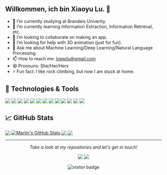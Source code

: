 ## Willkommen, ich bin Xiaoyu Lu. 👋

- 🔭 I’m currently studying at Brandeis Univertiy.
- 🌱 I’m currently learning Information Extraction, Information Retrieval, etc.
- 👯 I’m looking to collaborate on making an app.
- 🤔 I’m looking for help with 3D animation (just for fun).
- 💬 Ask me about Machine Learning/Deep Learning/Natural Language Processing.
- 📫 How to reach me: loewilu@gmail.com
- 😄 Pronouns: She/Her/Hers
- ⚡ Fun fact: I like rock climbing, but now I am stuck at home.

## 🔧 Technologies & Tools
![](https://img.shields.io/badge/Code-Python-informational?style=flat&logo=python&logoColor=white&color=FFA500)
![](https://img.shields.io/badge/Code-Java-informational?style=flat&logo=java&logoColor=white&color=FFA500)
![](https://img.shields.io/badge/OS-Linux-informational?style=flat&logo=linux&logoColor=white&color=FFA500)
![](https://img.shields.io/badge/Code-JavaScript-informational?style=flat&logo=javascript&logoColor=white&color=FFA500)
![](https://img.shields.io/badge/Shell-Bash-informational?style=flat&logo=gnu-bash&logoColor=white&color=FFA500)
![](https://img.shields.io/badge/Tools-MySQL-informational?style=flat&logo=mysql&logoColor=white&color=FFA500)
![](https://img.shields.io/badge/Tools-Docker-informational?style=flat&logo=docker&logoColor=white&color=FFA500)
![](https://img.shields.io/badge/Tools-Numpy-informational?style=flat&logo=numpy&logoColor=white&color=FFA500)
![](https://img.shields.io/badge/Tools-Pandas-informational?style=flat&logo=pandas&logoColor=white&color=FFA500)
![](https://img.shields.io/badge/Tools-Scikitlearn-informational?style=flat&logo=scikit-learn&logoColor=white&color=FFA500)
![](https://img.shields.io/badge/Tools-TensorFlow-informational?style=flat&logo=tensorflow&logoColor=white&color=FFA500)
![](https://img.shields.io/badge/Tools-Keras-informational?style=flat&logo=keras&logoColor=white&color=FFA500)
![](https://img.shields.io/badge/Tools-Pytorch-informational?style=flat&logo=pytorch&logoColor=white&color=FFA500)
## &#x1f4c8; GitHub Stats

<a href="https://github.com/Xiaoyu-Lu/Xiaoyu-Lu">
  <img align="center" src="https://github-readme-stats.vercel.app/api/top-langs/?username=Xiaoyu-Lu&hide=java,html&title_color=ffffff&text_color=FFA500&icon_color=FF7F50&bg_color=1d1f21" />
</a>
<a href="https://github.com/Xiaoyu-Lu/Xiaoyu-Lu">
  <img align="center" src="https://github-readme-stats.vercel.app/api?username=Xiaoyu-Lu&show_icons=true&line_height=27&count_private=true&title_color=ffffff&text_color=FFA500&icon_color=FF7F50&bg_color=1d1f21" alt="Martin's GitHub Stats" />
</a>

<a href="https://github.com/Xiaoyu-Lu/python-project-blueprint">
  <img align="center" src="https://github-readme-stats.vercel.app/api/pin/?username=Xiaoyu-Lu&repo=Red-Cube-Escape&title_color=ffffff&text_color=c9cacc&icon_color=FF7F50&bg_color=1d1f21" />
</a>
<a href="https://github.com/Xiaoyu-Lu/python-project-blueprint">
  <img align="center" src="https://github-readme-stats.vercel.app/api/pin/?username=Xiaoyu-Lu&repo=GSoC_2020&title_color=ffffff&text_color=c9cacc&icon_color=FF7F50&bg_color=1d1f21" />
</a>

<hr>
<p align="center">
  <i>Take a look at my repositories and let's get in touch!</i>

<p align="center">
<a href= "https://github.com/Xiaoyu-Lu"><img src="https://img.icons8.com/material-outlined/27/000000/ball-point-pen.png"/></a>
<a href= "https://https://www.linkedin.com/in/lu-xiaoyu/"><img src="https://img.icons8.com/material-outlined/30/000000/linkedin.png"/></a>
</p>

<p  align="center">
<!--<img src="https://visitor-badge.glitch.me/badge?page_id=xiaoyu-lu.xiaoyu-lu" alt="visitor badge"/>-->
<img src="https://visitor-badge.laobi.icu/badge?page_id=xiaoyu-lu" alt="visitor badge"/>       
</p>

</p>

